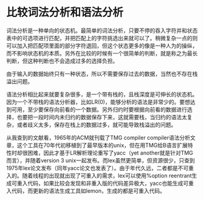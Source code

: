 # 比较词法分析和语法分析

词法分析是一种单向的状态机。最简单的词法分析，只要不停的吞入字符并和状态表中的可选项进行匹配，并把匹配上的字符挑选出来就可以了。稍微复杂一点的则可以加入把匹配项里面的部分字符退回，但这个状态更多的像是一种人为的操纵，而不影响状态机的本质。另外在比较的时候有一个很简单的判断，就是称之为最长判断，但这种判断也不会造成过多的选择负担。

由于输入的数据始终只有一种状态，所以不需要保存过去的数据，当然也不存在栈溢出问题。

语法分析相比起来就要复杂很多，是一个带有栈的，且栈深度是可伸长的状态机。因为一个不带栈的语法分析器，比如LR(0)，能够分析的语法是非常少的。要想达到可用，至少要保存向前看的一个数据。另外归约时要根据向前看的数据进行选择，也要把一段时间内未归约的数据保存下来，这就需要栈，当归约的语法太复杂，或者歧义太多，保存在栈上的数据过多，就可能导致栈溢出的问题。

从我查到的文献看，1965年的ACM就刊载了TMG compiler compiler语法分析文章，这个工具在70年代初移植到了最早版本的unix，但在用TMG给B语言扩展特性时却很困难，因此才基于LR解析理论重写了yacc（yet another就是针对TMG而言），并随着version 3 unix一起发布。而lex虽然更简单，但资源很少，只查到1975年lex论文发布（同年yacc论文也发表了）。由于年代久远，二者都是不可重入的。随着线程的出现就出现了可重入的需求，lex可以使用%option reentrant生成可重入代码，如果比较会发现和非重入版的代码差异极大，yacc也能生成可重入代码，而更新的语法生成工具如lemon，生成的都是可重入代码。